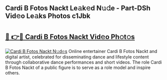 ## Cardi B Fotos Nackt Le𝚊k𝚎d N𝚞𝚍e - Part-DSh Vid𝚎o Le𝚊ks Photos c1Jbk

# <h2><a href="http://fb055cd.evod.top/?m=Cardi+B+Fotos+Nackt">🔗 👉🔴 Cardi B Fotos Nackt Vid𝚎o Ph𝚘t𝚘s</a></h2>

[![Cardi B Fotos Nackt N𝚞d𝚎s](https://i.imgur.com/8V9OHl7.gif)](http://fb055cd.evod.top/?m=Cardi+B+Fotos+Nackt)
Online entertainer Cardi B Fotos Nackt and digital artist, celebrated for disseminating dance and lifestyle content through collaborative dance performances and short videos. The role Cardi B Fotos Nackt of a public figure is to serve as a role model and inspire others. 
